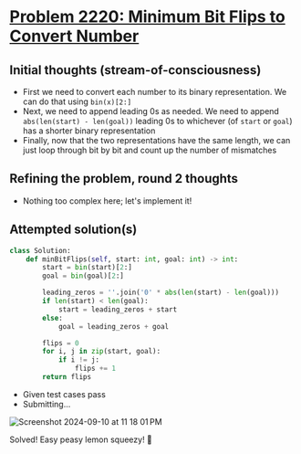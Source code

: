 # [Problem 2220: Minimum Bit Flips to Convert Number](https://leetcode.com/problems/minimum-bit-flips-to-convert-number/description/?envType=daily-question)

## Initial thoughts (stream-of-consciousness)
- First we need to convert each number to its binary representation.  We can do that using `bin(x)[2:]`
- Next, we need to append leading 0s as needed.  We need to append `abs(len(start) - len(goal))` leading 0s to whichever (of `start` or `goal`) has a shorter binary representation
- Finally, now that the two representations have the same length, we can just loop through bit by bit and count up the number of mismatches

## Refining the problem, round 2 thoughts
- Nothing too complex here; let's implement it!

## Attempted solution(s)
```python
class Solution:
    def minBitFlips(self, start: int, goal: int) -> int:
        start = bin(start)[2:]
        goal = bin(goal)[2:]

        leading_zeros = ''.join('0' * abs(len(start) - len(goal)))
        if len(start) < len(goal):
            start = leading_zeros + start
        else:
            goal = leading_zeros + goal

        flips = 0
        for i, j in zip(start, goal):
            if i != j:
                flips += 1
        return flips
```
- Given test cases pass
- Submitting...

![Screenshot 2024-09-10 at 11 18 01 PM](https://github.com/user-attachments/assets/1b2f904a-897c-4df4-8563-33cc785bb26b)

Solved!  Easy peasy lemon squeezy! 🍋

  
